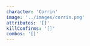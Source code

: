 ```yaml
---
character: 'Corrin'
image: '../images/corrin.png'
attributes: '[]'
killConfirms: '[]'
combos: '[]'
---
```

